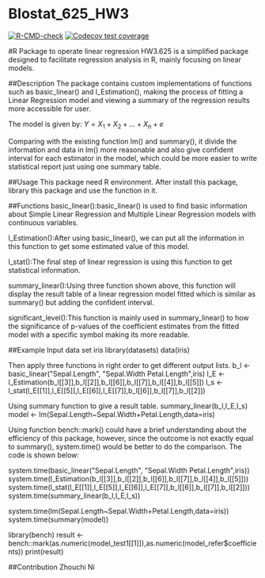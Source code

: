 # BIostat_625_HW3
<!-- badges: start -->
  [![R-CMD-check](https://github.com/NRBC1/BIostat_625_HW3/actions/workflows/R-CMD-check.yaml/badge.svg)](https://github.com/NRBC1/BIostat_625_HW3/actions/workflows/R-CMD-check.yaml)
  [![Codecov test coverage](https://codecov.io/gh/NRBC1/BIostat_625_HW3/branch/main/graph/badge.svg)](https://app.codecov.io/gh/NRBC1/BIostat_625_HW3?branch=main)
<!-- badges: end -->
#R Package to operate linear regression
HW3.625 is a simplified package designed to facilitate regression analysis in R, mainly focusing on linear models. 

##Description
The package contains custom implementations of functions such as basic_linear() and l_Estimation(), making the process of fitting a Linear Regression model and viewing a summary of the regression results more accessible for user.

The model is given by:
$Y = X_1 + X_2 + ... + X_n + e$

Comparing with the existing function lm() and summary(), it divide the information and data in lm() more reasonable and also give confident interval for each estimator in the model, which could be more easier to write statistical report just using one summary table.

##Usage
This package need R environment. After install this package, library this package and use the function in it. 

##Functions
basic_linear():basic_linear() is used to find basic information about Simple Linear Regression and Multiple Linear Regression models with continuous variables.

l_Estimation():After using basic_linear(), we can put all the information in this function to get some estimated value of this model.

l_stat():The final step of linear regression is using this function to get statistical information.

summary_linear():Using three function shown above, this function will display the result table of a linear regression model fitted which is similar as summary() but adding the confident interval.

significant_level():This function is mainly used in summary_linear() to how the significance of p-values of the coefficient estimates from the fitted model with a specific symbol making its more readable.

##Example
Input data set iris
library(datasets)
data(iris)

Then apply three functions in right order to get different output lists.
b_l <- basic_linear("Sepal.Length", "Sepal.Width Petal.Length",iris)
l_E <- l_Estimation(b_l[[3]],b_l[[2]],b_l[[6]],b_l[[7]],b_l[[4]],b_l[[5]])
l_s <- l_stat(l_E[[1]],l_E[[5]],l_E[[6]],l_E[[7]],b_l[[6]],b_l[[7]],b_l[[2]])

Using summary function to give a result table.
summary_linear(b_l,l_E,l_s)
model <- lm(Sepal.Length~Sepal.Width+Petal.Length,data=iris)

Using function bench::mark() could have a brief understanding about the efficiency of this package, however, since the outcome is not exactly equal to summary(), system.time() would be better to do the comparison.
The code is shown below:

system.time(basic_linear("Sepal.Length", "Sepal.Width Petal.Length",iris))
system.time(l_Estimation(b_l[[3]],b_l[[2]],b_l[[6]],b_l[[7]],b_l[[4]],b_l[[5]]))
system.time(l_stat(l_E[[1]],l_E[[5]],l_E[[6]],l_E[[7]],b_l[[6]],b_l[[7]],b_l[[2]]))
system.time(summary_linear(b_l,l_E,l_s))

system.time(lm(Sepal.Length~Sepal.Width+Petal.Length,data=iris))
system.time(summary(model))

library(bench)
result <- bench::mark(as.numeric(model_test1[[1]]),as.numeric(model_refer$coefficients))
print(result)

##Contribution
Zhouchi Ni
